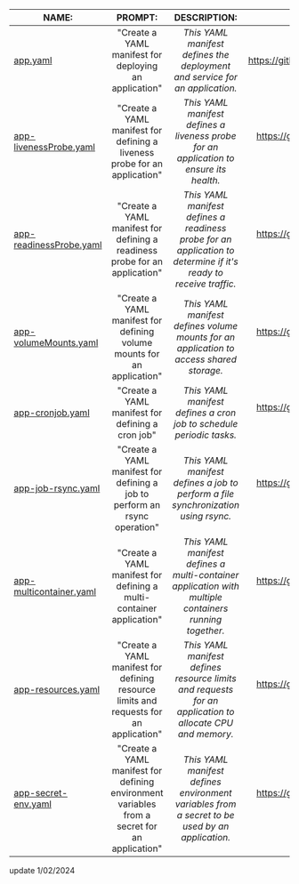 **NAME:**                                                                                                        	|                                          **PROMPT:**                                         	|                                                 **DESCRIPTION:**                                                 	|                               **EXAMPLE:**                              	|
|------------------------------------------------------------------------------------------------------------------	|:--------------------------------------------------------------------------------------------:	|:----------------------------------------------------------------------------------------------------------------:	|:-----------------------------------------------------------------------:	|
| [app.yaml](https://github.com/matvrus/yamls/blob/main/examples/app.yamlyaml/app.yaml)                            	| "Create a YAML manifest for deploying an application"                                        	| _This YAML manifest defines the deployment and service for an application._                                      	|         https://github.com/matvrus/yamls/blob/main/yaml/app.yaml        	|
| [app-livenessProbe.yaml](https://raw.githubusercontent.com/matvrus/yamls/main/examples/app-livenessProbe.yaml)   	| "Create a YAML manifest for defining a liveness probe for an application"                    	| _This YAML manifest defines a liveness probe for an application to ensure its health._                           	|  https://github.com/matvrus/yamls/blob/main/yaml/app-livenessProbe.yaml 	|
| [app-readinessProbe.yaml](https://raw.githubusercontent.com/matvrus/yamls/main/examples/app-readinessProbe.yaml) 	| "Create a YAML manifest for defining a readiness probe for an application"                   	| _This YAML manifest defines a readiness probe for an application to determine if it's ready to receive traffic._ 	| https://github.com/matvrus/yamls/blob/main/yaml/app-readinessProbe.yaml 	|
| [app-volumeMounts.yaml](https://raw.githubusercontent.com/matvrus/yamls/main/examples/app-volumeMounts.yaml)     	| "Create a YAML manifest for defining volume mounts for an application"                       	| _This YAML manifest defines volume mounts for an application to access shared storage._                          	|  https://github.com/matvrus/yamls/blob/main/yaml/app-volumeMounts.yaml  	|
| [app-cronjob.yaml](https://raw.githubusercontent.com/matvrus/yamls/main/examples/app-cronjob.yaml)               	| "Create a YAML manifest for defining a cron job"                                             	| _This YAML manifest defines a cron job to schedule periodic tasks._                                              	|     https://github.com/matvrus/yamls/blob/main/yaml/app-cronjob.yaml    	|
| [app-job-rsync.yaml](https://raw.githubusercontent.com/matvrus/yamls/main/examples/app-job-rsync.yaml)           	| "Create a YAML manifest for defining a job to perform an rsync operation"                    	| _This YAML manifest defines a job to perform a file synchronization using rsync._                                	|    https://github.com/matvrus/yamls/blob/main/yaml/app-job-rsync.yaml   	|
| [app-multicontainer.yaml](https://raw.githubusercontent.com/matvrus/yamls/main/examples/app-multicontainer.yaml) 	| "Create a YAML manifest for defining a multi-container application"                          	| _This YAML manifest defines a multi-container application with multiple containers running together._            	| https://github.com/matvrus/yamls/blob/main/yaml/app-multicontainer.yaml 	|
| [app-resources.yaml](https://raw.githubusercontent.com/matvrus/yamls/main/examples/app-resources.yaml)           	| "Create a YAML manifest for defining resource limits and requests for an application"        	| _This YAML manifest defines resource limits and requests for an application to allocate CPU and memory._         	|    https://github.com/matvrus/yamls/blob/main/yaml/app-resources.yaml   	|
| [app-secret-env.yaml](https://raw.githubusercontent.com/matvrus/yamls/main/examples/app-secret-env.yaml)         	| "Create a YAML manifest for defining environment variables from a secret for an application" 	| _This YAML manifest defines environment variables from a secret to be used by an application._                   	|   https://github.com/matvrus/yamls/blob/main/yaml/app-secret-env.yaml   	|

update 1/02/2024
